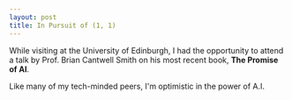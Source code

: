 ```yaml
---
layout: post
title: In Pursuit of (1, 1)
---
```



While visiting at the University of Edinburgh, I had the opportunity to attend a talk by Prof. Brian Cantwell Smith on his most recent book, __The Promise of AI__. 

Like many of my tech-minded peers, I'm optimistic in the power of A.I. 
